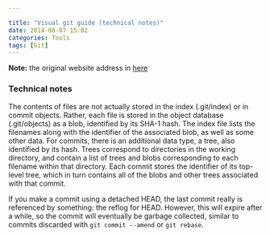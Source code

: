 ```yaml
---

title: "Visual git guide (technical notes)"
date: 2014-08-07 15:02
categories: Tools
tags: [Git]
---
```


**Note:** the original website address in [here](http://marklodato.github.io/visual-git-guide/index-en.html?no-svg)

### Technical notes

The contents of files are not actually stored in the index (.git/index) or in commit objects. Rather, each file is stored in the object database (.git/objects) as a blob, identified by its SHA-1 hash. The index file lists the filenames along with the identifier of the associated blob, as well as some other data. For commits, there is an additional data type, a tree, also identified by its hash. Trees correspond to directories in the working directory, and contain a list of trees and blobs corresponding to each filename within that directory. Each commit stores the identifier of its top-level tree, which in turn contains all of the blobs and other trees associated with that commit.   

<!--more-->

If you make a commit using a detached HEAD, the last commit really is referenced by something: the reflog for HEAD. However, this will expire after a while, so the commit will eventually be garbage collected, similar to commits discarded with `git commit --amend` or `git rebase`.